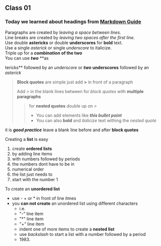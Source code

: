 ## Class 01

### Today we learned about headings from [Markdown Guide](https://www.markdownguide.org/basic-syntax/#headings)

Paragraphs are created by *leaving a space between lines*.  
Line breaks are created by *leaving two spaces after the first line*.  
Use double **astericks** or double __underscores__ for **bold** text.  
Use a single *asterick* or single _underscore_ to italicize.  
Triple up for a ***combination*** **of the two**  
You can use **_two_** **as

tericks** followed by an _underscore_ or __*two*__ __underscores__ followed by an *asterick*

>**Block quotes** are simple  just add **>** in front of a paragraph
>
> Add *>* in the blank lines between for *block quotes* with **multiple paragraphs**
>> for **nested quotes** double up on *>*
>> - You can add elements like *__this bullet point__*
>> - You can also **bold** and *italicize* text withing the *nested quote*

it is **_good practice_** leave a blank line before and after **block quotes**

Creating a **list** is easy
1. create **ordered lists**
2. by adding line items
3. with numbers followed by periods
4. the numbers dont have to be in
7. numerical order
10. the list just needs to 
5. start with the number 1 

To create an __unordered list__
- use - + or * in front of line itmes
- you __can not create__ an unordered list using different characters
  - i.e.
  -  "-" line item
  -  "*" line item
  -  "+" line item
  -  indent one of more items to create a __nested list__
  -  use _backslash_ to start a list with a number followed by a period
  -  1983\. 
